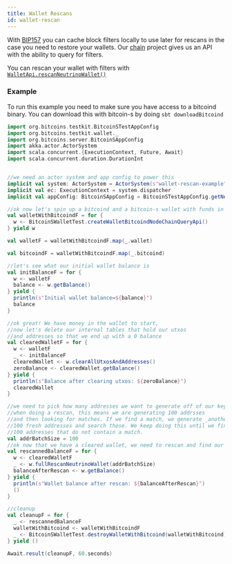 ```yaml
---
title: Wallet Rescans
id: wallet-rescan
---
```


With [BIP157](https://github.com/bitcoin/bips/blob/master/bip-0157.mediawiki) you can cache block filters locally to use
later for rescans in the case you need to restore your wallets. Our [chain](../applications/chain.md) project gives us
an API with the ability to query for filters.

You can rescan your wallet with filters with [`WalletApi.rescanNeutrinoWallet()`](https://github.com/bitcoin-s/bitcoin-s/blob/1a3b6b5b1e4eb8442dfab8b1a9faeff74418bdb0/wallet/src/main/scala/org/bitcoins/wallet/api/WalletApi.scala#L399)


### Example

To run this example you need to make sure you have access to a bitcoind binary. You can download this with bitcoin-s by doing
`sbt downloadBitcoind`

```scala mdoc:invisible
import org.bitcoins.testkit.BitcoinSTestAppConfig
import org.bitcoins.testkit.wallet._
import org.bitcoins.server.BitcoinSAppConfig
import akka.actor.ActorSystem
import scala.concurrent.{ExecutionContext, Future, Await}
import scala.concurrent.duration.DurationInt
```

```scala mdoc:compile-only

//we need an actor system and app config to power this
implicit val system: ActorSystem = ActorSystem(s"wallet-rescan-example")
implicit val ec: ExecutionContext = system.dispatcher
implicit val appConfig: BitcoinSAppConfig = BitcoinSTestAppConfig.getNeutrinoTestConfig()

//ok now let's spin up a bitcoind and a bitcoin-s wallet with funds in it
val walletWithBitcoindF = for {
  w <- BitcoinSWalletTest.createWalletBitcoindNodeChainQueryApi()
} yield w

val walletF = walletWithBitcoindF.map(_.wallet)

val bitcoindF = walletWithBitcoindF.map(_.bitcoind)

//let's see what our initial wallet balance is
val initBalanceF = for {
  w <- walletF
  balance <- w.getBalance()
} yield {
  println(s"Initial wallet balance=${balance}")
  balance
}

//ok great! We have money in the wallet to start,
//now let's delete our internal tables that hold our utxos
//and addresses so that we end up with a 0 balance
val clearedWalletF = for {
  w <- walletF
  _ <- initBalanceF
  clearedWallet <- w.clearAllUtxosAndAddresses()
  zeroBalance <- clearedWallet.getBalance()
} yield {
  println(s"Balance after clearing utxos: ${zeroBalance}")
  clearedWallet
}

//we need to pick how many addresses we want to generate off of our keychain
//when doing a rescan, this means we are generating 100 addrsses
//and then looking for matches. If we find a match, we generate _another_
//100 fresh addresses and search those. We keep doing this until we find
//100 addresses that do not contain a match.
val addrBatchSize = 100
//ok now that we have a cleared wallet, we need to rescan and find our fudns again!
val rescannedBalanceF = for {
  w <- clearedWalletF
  _ <- w.fullRescanNeutrinoWallet(addrBatchSize)
  balanceAfterRescan <- w.getBalance()
} yield {
  println(s"Wallet balance after rescan: ${balanceAfterRescan}")
  ()
}

//cleanup
val cleanupF = for {
  _ <- rescannedBalanceF
  walletWithBitcoind <- walletWithBitcoindF
  _ <- BitcoinSWalletTest.destroyWalletWithBitcoind(walletWithBitcoind)
} yield ()

Await.result(cleanupF, 60.seconds)
```
